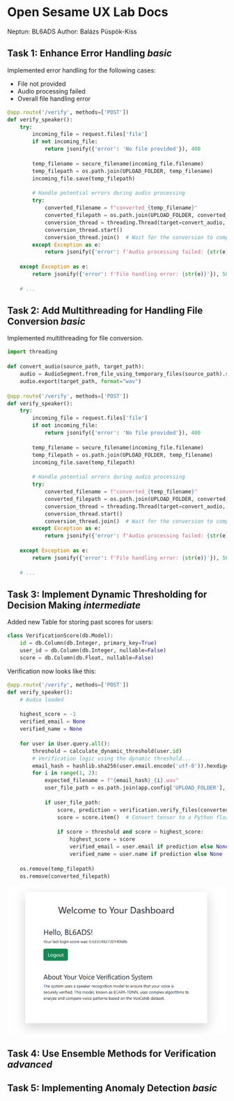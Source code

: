 # Open Sesame UX Lab Docs

Neptun: BL6ADS
Author: Balázs Püspök-Kiss

## Task 1: Enhance Error Handling *basic*

Implemented error handling for the following cases:

- File not provided
- Audio processing failed
- Overall file handling error

```python
@app.route('/verify', methods=['POST'])
def verify_speaker():
    try:
        incoming_file = request.files['file']
        if not incoming_file:
            return jsonify({'error': 'No file provided'}), 400

        temp_filename = secure_filename(incoming_file.filename)
        temp_filepath = os.path.join(UPLOAD_FOLDER, temp_filename)
        incoming_file.save(temp_filepath)

        # Handle potential errors during audio processing
        try:
            converted_filename = f"converted_{temp_filename}"
            converted_filepath = os.path.join(UPLOAD_FOLDER, converted_filename)
            conversion_thread = threading.Thread(target=convert_audio, args=(temp_filepath, converted_filepath))
            conversion_thread.start()
            conversion_thread.join()  # Wait for the conversion to complete before proceeding
        except Exception as e:
            return jsonify({'error': f'Audio processing failed: {str(e)}'}), 500

    except Exception as e:
        return jsonify({'error': f'File handling error: {str(e)}'}), 500

    # ...
```

## Task 2: Add Multithreading for Handling File Conversion *basic*

Implemented multithreading for file conversion.

```python
import threading

def convert_audio(source_path, target_path):
    audio = AudioSegment.from_file_using_temporary_files(source_path).set_frame_rate(16000).set_channels(1)
    audio.export(target_path, format="wav")

@app.route('/verify', methods=['POST'])
def verify_speaker():
    try:
        incoming_file = request.files['file']
        if not incoming_file:
            return jsonify({'error': 'No file provided'}), 400

        temp_filename = secure_filename(incoming_file.filename)
        temp_filepath = os.path.join(UPLOAD_FOLDER, temp_filename)
        incoming_file.save(temp_filepath)

        # Handle potential errors during audio processing
        try:
            converted_filename = f"converted_{temp_filename}"
            converted_filepath = os.path.join(UPLOAD_FOLDER, converted_filename)
            conversion_thread = threading.Thread(target=convert_audio, args=(temp_filepath, converted_filepath))
            conversion_thread.start()
            conversion_thread.join()  # Wait for the conversion to complete before proceeding
        except Exception as e:
            return jsonify({'error': f'Audio processing failed: {str(e)}'}), 500

    except Exception as e:
        return jsonify({'error': f'File handling error: {str(e)}'}), 500

    # ...
```

## Task 3: Implement Dynamic Thresholding for Decision Making *intermediate*

Added new Table for storing past scores for users:

```python
class VerificationScore(db.Model):
    id = db.Column(db.Integer, primary_key=True)
    user_id = db.Column(db.Integer, nullable=False)
    score = db.Column(db.Float, nullable=False)
```

Verification now looks like this:

```python
@app.route('/verify', methods=['POST'])
def verify_speaker():
    # Audio loaded

    highest_score = -1
    verified_email = None
    verified_name = None

    for user in User.query.all():
        threshold = calculate_dynamic_threshold(user.id)
        # Verification logic using the dynamic threshold...
        email_hash = hashlib.sha256(user.email.encode('utf-8')).hexdigest()
        for i in range(1, 2):
            expected_filename = f"{email_hash}_{i}.wav"
            user_file_path = os.path.join(app.config['UPLOAD_FOLDER'], expected_filename)

            if user_file_path:
                score, prediction = verification.verify_files(converted_filepath, user_file_path)
                score = score.item()  # Convert tensor to a Python float

                if score > threshold and score > highest_score:
                    highest_score = score
                    verified_email = user.email if prediction else None
                    verified_name = user.name if prediction else None

    os.remove(temp_filepath)
    os.remove(converted_filepath)
```

![Task3](task3.png)

## Task 4: Use Ensemble Methods for Verification *advanced*

## Task 5: Implementing Anomaly Detection *basic*